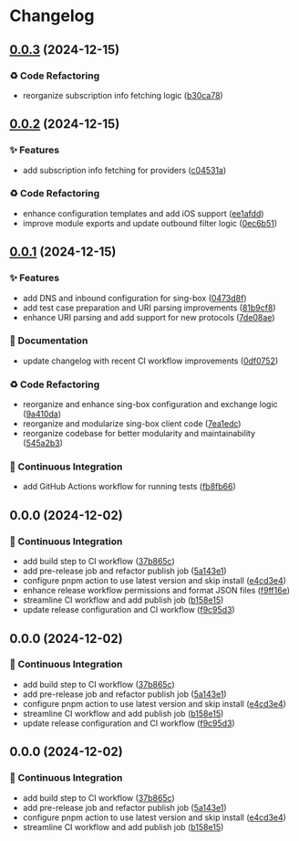 # Changelog

## [0.0.3](https://github.com/liblaf/sub-converter/compare/v0.0.2...v0.0.3) (2024-12-15)

### ♻ Code Refactoring

- reorganize subscription info fetching logic ([b30ca78](https://github.com/liblaf/sub-converter/commit/b30ca78f5a20c7cede9cfe6591a187e5bce25624))

## [0.0.2](https://github.com/liblaf/sub-converter/compare/v0.0.1...v0.0.2) (2024-12-15)

### ✨ Features

- add subscription info fetching for providers ([c04531a](https://github.com/liblaf/sub-converter/commit/c04531a52be7b55d7dd5f4a1b43110c90cf074a4))

### ♻ Code Refactoring

- enhance configuration templates and add iOS support ([ee1afdd](https://github.com/liblaf/sub-converter/commit/ee1afdd46b68bddec9810d615a5cf0c0153edbdc))
- improve module exports and update outbound filter logic ([0ec6b51](https://github.com/liblaf/sub-converter/commit/0ec6b5170a99d0738dda8ce900036625fffd3310))

## [0.0.1](https://github.com/liblaf/sub-converter/compare/v0.0.0...v0.0.1) (2024-12-15)

### ✨ Features

- add DNS and inbound configuration for sing-box ([0473d8f](https://github.com/liblaf/sub-converter/commit/0473d8f2ec56b49127c3d9532d3a1389f0040525))
- add test case preparation and URI parsing improvements ([81b9cf8](https://github.com/liblaf/sub-converter/commit/81b9cf81d978f49f07e78ed6b648253934ad47c4))
- enhance URI parsing and add support for new protocols ([7de08ae](https://github.com/liblaf/sub-converter/commit/7de08aecb236debbb85bccde95777369438afafc))

### 📝 Documentation

- update changelog with recent CI workflow improvements ([0df0752](https://github.com/liblaf/sub-converter/commit/0df07524035cf4f3374f4f4415fc0a8818948805))

### ♻ Code Refactoring

- reorganize and enhance sing-box configuration and exchange logic ([9a410da](https://github.com/liblaf/sub-converter/commit/9a410dabd4ce82d614d939a0eb39a9c2e1d6f423))
- reorganize and modularize sing-box client code ([7ea1edc](https://github.com/liblaf/sub-converter/commit/7ea1edc201573b00ae63459a1dc1b89ad0d81b16))
- reorganize codebase for better modularity and maintainability ([545a2b3](https://github.com/liblaf/sub-converter/commit/545a2b34afee7cbaf955470103a056405ab656a7))

### 🔧 Continuous Integration

- add GitHub Actions workflow for running tests ([fb8fb66](https://github.com/liblaf/sub-converter/commit/fb8fb66702c6169e6f3f22d45259f202ae4a1f52))

## 0.0.0 (2024-12-02)

### 🔧 Continuous Integration

- add build step to CI workflow ([37b865c](https://github.com/liblaf/sub-converter/commit/37b865c69a15f1162399a87b9b1da4cbc02448fa))
- add pre-release job and refactor publish job ([5a143e1](https://github.com/liblaf/sub-converter/commit/5a143e1c33bdfe129d40c4382450d07e975c336b))
- configure pnpm action to use latest version and skip install ([e4cd3e4](https://github.com/liblaf/sub-converter/commit/e4cd3e4a67ef9ea9233853fdb120bf45c8d85fb7))
- enhance release workflow permissions and format JSON files ([f9ff16e](https://github.com/liblaf/sub-converter/commit/f9ff16ebfa2c4518d650c8d32467221f3152f668))
- streamline CI workflow and add publish job ([b158e15](https://github.com/liblaf/sub-converter/commit/b158e152e28204b3753862154903533dc5c20721))
- update release configuration and CI workflow ([f9c95d3](https://github.com/liblaf/sub-converter/commit/f9c95d348d8d39f82b86be779441f0928e88e60f))

## 0.0.0 (2024-12-02)

### 🔧 Continuous Integration

- add build step to CI workflow ([37b865c](https://github.com/liblaf/sub-converter/commit/37b865c69a15f1162399a87b9b1da4cbc02448fa))
- add pre-release job and refactor publish job ([5a143e1](https://github.com/liblaf/sub-converter/commit/5a143e1c33bdfe129d40c4382450d07e975c336b))
- configure pnpm action to use latest version and skip install ([e4cd3e4](https://github.com/liblaf/sub-converter/commit/e4cd3e4a67ef9ea9233853fdb120bf45c8d85fb7))
- streamline CI workflow and add publish job ([b158e15](https://github.com/liblaf/sub-converter/commit/b158e152e28204b3753862154903533dc5c20721))
- update release configuration and CI workflow ([f9c95d3](https://github.com/liblaf/sub-converter/commit/f9c95d348d8d39f82b86be779441f0928e88e60f))

## 0.0.0 (2024-12-02)

### 🔧 Continuous Integration

- add build step to CI workflow ([37b865c](https://github.com/liblaf/sub-converter/commit/37b865c69a15f1162399a87b9b1da4cbc02448fa))
- add pre-release job and refactor publish job ([5a143e1](https://github.com/liblaf/sub-converter/commit/5a143e1c33bdfe129d40c4382450d07e975c336b))
- configure pnpm action to use latest version and skip install ([e4cd3e4](https://github.com/liblaf/sub-converter/commit/e4cd3e4a67ef9ea9233853fdb120bf45c8d85fb7))
- streamline CI workflow and add publish job ([b158e15](https://github.com/liblaf/sub-converter/commit/b158e152e28204b3753862154903533dc5c20721))
